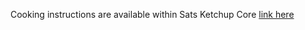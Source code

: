 Cooking instructions are available within Sats Ketchup Core [link here](https://github.com/bahuwrihi/Sats-Ketchup-Core/blob/main/Recipe/Cooking%20Instruction.md)
